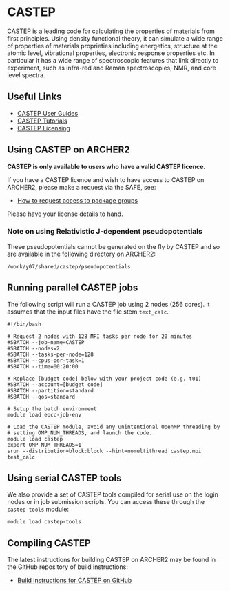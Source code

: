 # CASTEP

[CASTEP](http://www.castep.org) is a leading code for calculating the
properties of materials from first principles. Using density functional
theory, it can simulate a wide range of properties of materials
proprieties including energetics, structure at the atomic level,
vibrational properties, electronic response properties etc. In
particular it has a wide range of spectroscopic features that link
directly to experiment, such as infra-red and Raman spectroscopies, NMR,
and core level spectra.

## Useful Links

   - [CASTEP User Guides](http://www.castep.org/CASTEP/Documentation)
   - [CASTEP Tutorials](http://www.castep.org/CASTEP/OnlineTutorials)
   - [CASTEP Licensing](http://www.castep.org/CASTEP/GettingCASTEP)

## Using CASTEP on ARCHER2

**CASTEP is only available to users who have a valid CASTEP licence.**

If you have a CASTEP licence and wish to have access to CASTEP on
ARCHER2, please make a request via the SAFE, see:

   - [How to request access to package
     groups](https://epcced.github.io/safe-docs/safe-for-users/#how-to-request-access-to-a-package-group)

Please have your license details to hand.

### Note on using Relativistic J-dependent pseudopotentials

These pseudopotentials cannot be generated on the fly by CASTEP and so are available in
the following directory on ARCHER2:

```
/work/y07/shared/castep/pseudopotentials
```

## Running parallel CASTEP jobs

The following script will run a CASTEP job using 2 nodes (256 cores). it
assumes that the input files have the file stem `text_calc`.

```
#!/bin/bash

# Request 2 nodes with 128 MPI tasks per node for 20 minutes
#SBATCH --job-name=CASTEP
#SBATCH --nodes=2
#SBATCH --tasks-per-node=128
#SBATCH --cpus-per-task=1
#SBATCH --time=00:20:00

# Replace [budget code] below with your project code (e.g. t01)
#SBATCH --account=[budget code]
#SBATCH --partition=standard
#SBATCH --qos=standard

# Setup the batch environment
module load epcc-job-env

# Load the CASTEP module, avoid any unintentional OpenMP threading by
# setting OMP_NUM_THREADS, and launch the code.
module load castep
export OMP_NUM_THREADS=1
srun --distribution=block:block --hint=nomultithread castep.mpi test_calc
```

## Using serial CASTEP tools

We also provide a set of CASTEP tools compiled for serial use on the login
nodes or in job submission scripts. You can access these through the 
`castep-tools` module:

```
module load castep-tools
```

## Compiling CASTEP

The latest instructions for building CASTEP on ARCHER2 may be found in
the GitHub repository of build instructions:

   - [Build instructions for CASTEP on
     GitHub](https://github.com/hpc-uk/build-instructions/tree/main/apps/CASTEP)

